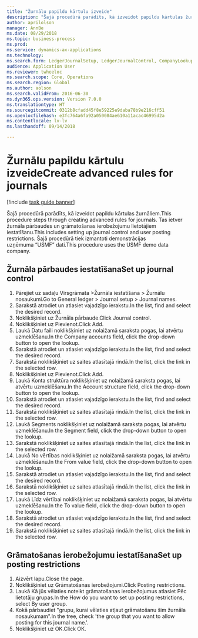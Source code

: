 ```yaml
--- 
title: "Žurnālu papildu kārtulu izveide"
description: "Šajā procedūrā parādīts, kā izveidot papildu kārtulas žurnāliem."
author: aprilolson
manager: AnnBe
ms.date: 08/29/2018
ms.topic: business-process
ms.prod: 
ms.service: dynamics-ax-applications
ms.technology: 
ms.search.form: LedgerJournalSetup, LedgerJournalControl, CompanyLookup, LedgerJournalPostControl
audience: Application User
ms.reviewer: twheeloc
ms.search.scope: Core, Operations
ms.search.region: Global
ms.author: aolson
ms.search.validFrom: 2016-06-30
ms.dyn365.ops.version: Version 7.0.0
ms.translationtype: HT
ms.sourcegitcommit: 0312b8cfadd45f8e59225e9daba78b9e216cff51
ms.openlocfilehash: e3fc764a6fa92a050084ae610a11acac46995d2a
ms.contentlocale: lv-lv
ms.lasthandoff: 09/14/2018

---
```

# <a name="create-advanced-rules-for-journals"></a><span data-ttu-id="f6adc-103">Žurnālu papildu kārtulu izveide</span><span class="sxs-lookup"><span data-stu-id="f6adc-103">Create advanced rules for journals</span></span>

[!include [task guide banner](../../includes/task-guide-banner.md)]

<span data-ttu-id="f6adc-104">Šajā procedūrā parādīts, kā izveidot papildu kārtulas žurnāliem.</span><span class="sxs-lookup"><span data-stu-id="f6adc-104">This procedure steps through creating advanced rules for journals.</span></span> <span data-ttu-id="f6adc-105">Tas ietver žurnāla pārbaudes un grāmatošanas ierobežojumu lietotājiem iestatīšanu.</span><span class="sxs-lookup"><span data-stu-id="f6adc-105">This includes setting up journal control and user posting restrictions.</span></span> <span data-ttu-id="f6adc-106">Šajā procedūrā tiek izmantoti demonstrācijas uzņēmuma “USMF” dati.</span><span class="sxs-lookup"><span data-stu-id="f6adc-106">This procedure uses the USMF demo data company.</span></span>


## <a name="set-up-journal-control"></a><span data-ttu-id="f6adc-107">Žurnāla pārbaudes iestatīšana</span><span class="sxs-lookup"><span data-stu-id="f6adc-107">Set up journal control</span></span>
1. <span data-ttu-id="f6adc-108">Pārejiet uz sadaļu Virsgrāmata >Žurnāla iestatīšana > Žurnālu nosaukumi.</span><span class="sxs-lookup"><span data-stu-id="f6adc-108">Go to General ledger > Journal setup > Journal names.</span></span>
2. <span data-ttu-id="f6adc-109">Sarakstā atrodiet un atlasiet vajadzīgo ierakstu.</span><span class="sxs-lookup"><span data-stu-id="f6adc-109">In the list, find and select the desired record.</span></span>
3. <span data-ttu-id="f6adc-110">Noklikšķiniet uz Žurnāla pārbaude.</span><span class="sxs-lookup"><span data-stu-id="f6adc-110">Click Journal control.</span></span>
4. <span data-ttu-id="f6adc-111">Noklikšķiniet uz Pievienot.</span><span class="sxs-lookup"><span data-stu-id="f6adc-111">Click Add.</span></span>
5. <span data-ttu-id="f6adc-112">Laukā Datu faili noklikšķiniet uz nolaižamā saraksta pogas, lai atvērtu uzmeklēšanu.</span><span class="sxs-lookup"><span data-stu-id="f6adc-112">In the Company accounts field, click the drop-down button to open the lookup.</span></span>
6. <span data-ttu-id="f6adc-113">Sarakstā atrodiet un atlasiet vajadzīgo ierakstu.</span><span class="sxs-lookup"><span data-stu-id="f6adc-113">In the list, find and select the desired record.</span></span>
7. <span data-ttu-id="f6adc-114">Sarakstā noklikšķiniet uz saites atlasītajā rindā.</span><span class="sxs-lookup"><span data-stu-id="f6adc-114">In the list, click the link in the selected row.</span></span>
8. <span data-ttu-id="f6adc-115">Noklikšķiniet uz Pievienot.</span><span class="sxs-lookup"><span data-stu-id="f6adc-115">Click Add.</span></span>
9. <span data-ttu-id="f6adc-116">Laukā Konta struktūra noklikšķiniet uz nolaižamā saraksta pogas, lai atvērtu uzmeklēšanu.</span><span class="sxs-lookup"><span data-stu-id="f6adc-116">In the Account structure field, click the drop-down button to open the lookup.</span></span>
10. <span data-ttu-id="f6adc-117">Sarakstā atrodiet un atlasiet vajadzīgo ierakstu.</span><span class="sxs-lookup"><span data-stu-id="f6adc-117">In the list, find and select the desired record.</span></span>
11. <span data-ttu-id="f6adc-118">Sarakstā noklikšķiniet uz saites atlasītajā rindā.</span><span class="sxs-lookup"><span data-stu-id="f6adc-118">In the list, click the link in the selected row.</span></span>
12. <span data-ttu-id="f6adc-119">Laukā Segments noklikšķiniet uz nolaižamā saraksta pogas, lai atvērtu uzmeklēšanu.</span><span class="sxs-lookup"><span data-stu-id="f6adc-119">In the Segment field, click the drop-down button to open the lookup.</span></span>
13. <span data-ttu-id="f6adc-120">Sarakstā noklikšķiniet uz saites atlasītajā rindā.</span><span class="sxs-lookup"><span data-stu-id="f6adc-120">In the list, click the link in the selected row.</span></span>
14. <span data-ttu-id="f6adc-121">Laukā No vērtības noklikšķiniet uz nolaižamā saraksta pogas, lai atvērtu uzmeklēšanu.</span><span class="sxs-lookup"><span data-stu-id="f6adc-121">In the From value field, click the drop-down button to open the lookup.</span></span>
15. <span data-ttu-id="f6adc-122">Sarakstā atrodiet un atlasiet vajadzīgo ierakstu.</span><span class="sxs-lookup"><span data-stu-id="f6adc-122">In the list, find and select the desired record.</span></span>
16. <span data-ttu-id="f6adc-123">Sarakstā noklikšķiniet uz saites atlasītajā rindā.</span><span class="sxs-lookup"><span data-stu-id="f6adc-123">In the list, click the link in the selected row.</span></span>
17. <span data-ttu-id="f6adc-124">Laukā Līdz vērtībai noklikšķiniet uz nolaižamā saraksta pogas, lai atvērtu uzmeklēšanu.</span><span class="sxs-lookup"><span data-stu-id="f6adc-124">In the To value field, click the drop-down button to open the lookup.</span></span>
18. <span data-ttu-id="f6adc-125">Sarakstā atrodiet un atlasiet vajadzīgo ierakstu.</span><span class="sxs-lookup"><span data-stu-id="f6adc-125">In the list, find and select the desired record.</span></span>
19. <span data-ttu-id="f6adc-126">Sarakstā noklikšķiniet uz saites atlasītajā rindā.</span><span class="sxs-lookup"><span data-stu-id="f6adc-126">In the list, click the link in the selected row.</span></span>

## <a name="set-up-posting-restrictions"></a><span data-ttu-id="f6adc-127">Grāmatošanas ierobežojumu iestatīšana</span><span class="sxs-lookup"><span data-stu-id="f6adc-127">Set up posting restrictions</span></span>
1. <span data-ttu-id="f6adc-128">Aizvērt lapu.</span><span class="sxs-lookup"><span data-stu-id="f6adc-128">Close the page.</span></span>
2. <span data-ttu-id="f6adc-129">Noklikšķiniet uz Grāmatošanas ierobežojumi.</span><span class="sxs-lookup"><span data-stu-id="f6adc-129">Click Posting restrictions.</span></span>
3. <span data-ttu-id="f6adc-130">Laukā Kā jūs vēlaties noteikt grāmatošanas ierobežojumus atlasiet Pēc lietotāju grupas.</span><span class="sxs-lookup"><span data-stu-id="f6adc-130">In the How do you want to set up posting restrictions, select By user group.</span></span>
4. <span data-ttu-id="f6adc-131">Kokā pārbaudiet "grupu, kurai vēlaties atļaut grāmatošanu šim žurnāla nosaukumam".</span><span class="sxs-lookup"><span data-stu-id="f6adc-131">In the tree, check 'the group that you want to allow posting for this journal name.'.</span></span>
5. <span data-ttu-id="f6adc-132">Noklikšķiniet uz OK.</span><span class="sxs-lookup"><span data-stu-id="f6adc-132">Click OK.</span></span>


